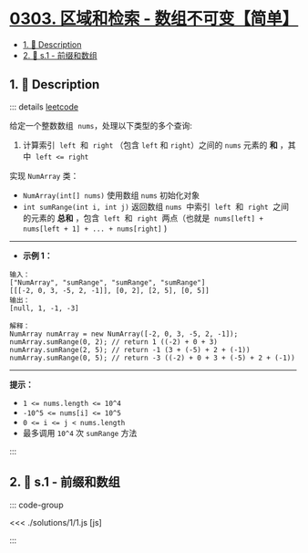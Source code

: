 # [0303. 区域和检索 - 数组不可变【简单】](https://github.com/tnotesjs/TNotes.leetcode/tree/main/notes/0303.%20%E5%8C%BA%E5%9F%9F%E5%92%8C%E6%A3%80%E7%B4%A2%20-%20%E6%95%B0%E7%BB%84%E4%B8%8D%E5%8F%AF%E5%8F%98%E3%80%90%E7%AE%80%E5%8D%95%E3%80%91)

<!-- region:toc -->

- [1. 📝 Description](#1--description)
- [2. 🎯 s.1 - 前缀和数组](#2--s1---前缀和数组)

<!-- endregion:toc -->

## 1. 📝 Description

::: details [leetcode](https://leetcode.cn/problems/range-sum-query-immutable/)

给定一个整数数组  `nums`，处理以下类型的多个查询:

1.  计算索引  `left`  和  `right` （包含 `left` 和 `right`）之间的 `nums` 元素的 **和** ，其中  `left <= right`

实现 `NumArray` 类：

- `NumArray(int[] nums)` 使用数组 `nums` 初始化对象
- `int sumRange(int i, int j)` 返回数组 `nums`  中索引  `left`  和  `right`  之间的元素的 **总和** ，包含  `left`  和  `right`  两点（也就是  `nums[left] + nums[left + 1] + ... + nums[right]` )

---

- **示例 1：**

```
输入：
["NumArray", "sumRange", "sumRange", "sumRange"]
[[[-2, 0, 3, -5, 2, -1]], [0, 2], [2, 5], [0, 5]]
输出：
[null, 1, -1, -3]

解释：
NumArray numArray = new NumArray([-2, 0, 3, -5, 2, -1]);
numArray.sumRange(0, 2); // return 1 ((-2) + 0 + 3)
numArray.sumRange(2, 5); // return -1 (3 + (-5) + 2 + (-1))
numArray.sumRange(0, 5); // return -3 ((-2) + 0 + 3 + (-5) + 2 + (-1))
```

---

**提示：**

- `1 <= nums.length <= 10^4`
- `-10^5 <= nums[i] <= 10^5`
- `0 <= i <= j < nums.length`
- 最多调用 `10^4` 次 `sumRange` 方法

:::

## 2. 🎯 s.1 - 前缀和数组

::: code-group

<<< ./solutions/1/1.js [js]

:::
